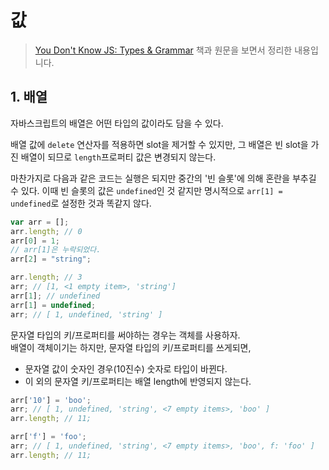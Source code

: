 # 값

> [You Don't Know JS: Types & Grammar](https://github.com/getify/You-Dont-Know-JS/blob/master/types%20%26%20grammar/ch1.md) 책과 원문을 보면서 정리한 내용입니다.

## 1. 배열

자바스크립트의 배열은 어떤 타입의 값이라도 담을 수 있다.

배열 값에 `delete` 연산자를 적용하면 slot을 제거할 수 있지만, 그 배열은 빈 slot을 가진 배열이 되므로 `length`프로퍼티 값은 변경되지 않는다.

마찬가지로 다음과 같은 코드는 실행은 되지만 중간의 '빈 슬롯'에 의해 혼란을 부추길 수 있다. 이때 빈 슬롯의 값은 `undefined`인 것 같지만 명시적으로 `arr[1] = undefined`로 설정한 것과 똑같지 않다.
```js
var arr = [];
arr.length; // 0
arr[0] = 1;
// arr[1]은 누락되었다.
arr[2] = "string";

arr.length; // 3
arr; // [1, <1 empty item>, 'string']
arr[1]; // undefined
arr[1] = undefined;
arr; // [ 1, undefined, 'string' ]
```

문자열 타입의 키/프로퍼티를 써야하는 경우는 객체를 사용하자.  
배열이 객체이기는 하지만, 문자열 타입의 키/프로퍼티를 쓰게되면,
+ 문자열 값이 숫자인 경우(10진수) 숫자로 타입이 바뀐다.
+ 이 외의 문자열 키/프로퍼티는 배열 length에 반영되지 않는다.
```js
arr['10'] = 'boo';
arr; // [ 1, undefined, 'string', <7 empty items>, 'boo' ]
arr.length; // 11;

arr['f'] = 'foo';
arr; // [ 1, undefined, 'string', <7 empty items>, 'boo', f: 'foo' ]
arr.length; // 11;
```


